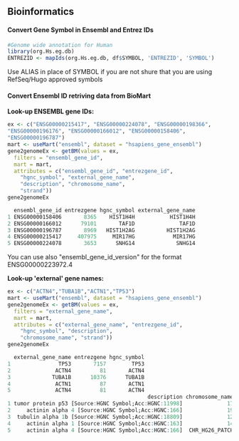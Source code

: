 
## Bioinformatics

#### Convert Gene Symbol in Ensembl and Entrez IDs

```r
#Genome wide annotation for Human  
library(org.Hs.eg.db)  
ENTREZID <- mapIds(org.Hs.eg.db, df$SYMBOL, 'ENTREZID', 'SYMBOL')
```

Use ALIAS in place of SYMBOL if you are not shure that you are using RefSeq/Hugo approved symbols

#### Convert Ensembl ID retriving data from BioMart

**Look-up ENSEMBL gene IDs:**

```r
ex <- c("ENSG00000215417", "ENSG00000224078", "ENSG00000198366",
"ENSG00000196176", "ENSG00000166012", "ENSG00000158406",
"ENSG00000196787")
mart <- useMart("ensembl", dataset = "hsapiens_gene_ensembl")
gene2genomeEx <- getBM(values = ex,
  filters = "ensembl_gene_id",
  mart = mart,
  attributes = c("ensembl_gene_id", "entrezgene_id",
    "hgnc_symbol", "external_gene_name",
    "description", "chromosome_name",
    "strand"))
gene2genomeEx

  ensembl_gene_id entrezgene hgnc_symbol external_gene_name
1 ENSG00000158406       8365    HIST1H4H           HIST1H4H
2 ENSG00000166012      79101       TAF1D              TAF1D
3 ENSG00000196787       8969   HIST1H2AG          HIST1H2AG
4 ENSG00000215417     407975     MIR17HG            MIR17HG
5 ENSG00000224078       3653      SNHG14             SNHG14
```

You can use also "ensembl_gene_id_version" for the format ENSG00000223972.4

**Look-up 'external' gene names:**

```r
ex <- c("ACTN4","TUBA1B","ACTN1","TP53")
mart <- useMart("ensembl", dataset = "hsapiens_gene_ensembl")
gene2genomeEx <- getBM(values = ex,
  filters = "external_gene_name",
  mart = mart,
  attributes = c("external_gene_name", "entrezgene_id",
    "hgnc_symbol", "description",
    "chromosome_name", "strand"))
gene2genomeEx

  external_gene_name entrezgene hgnc_symbol
1               TP53       7157        TP53
2              ACTN4         81       ACTN4
3             TUBA1B      10376      TUBA1B
4              ACTN1         87       ACTN1
5              ACTN4         81       ACTN4
                                            description chromosome_name strand
1 tumor protein p53 [Source:HGNC Symbol;Acc:HGNC:11998]              17     -1
2     actinin alpha 4 [Source:HGNC Symbol;Acc:HGNC:166]              19      1
3  tubulin alpha 1b [Source:HGNC Symbol;Acc:HGNC:18809]              12     -1
4     actinin alpha 1 [Source:HGNC Symbol;Acc:HGNC:163]              14     -1
5     actinin alpha 4 [Source:HGNC Symbol;Acc:HGNC:166]  CHR_HG26_PATCH      1
```
